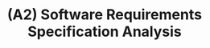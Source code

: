 ---
layout: page
title: (A2) Software Requirements Specification Analysis
nav_order: 2
parent: Analysis and Design
grand_parent: Software Development and Maintenance
permalink: /phases/operations/software_development_and_maintenance/analysis_and_design/a2/
---